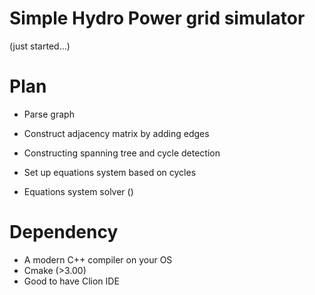 # Simple Hydro Power grid simulator
(just started...)

# Plan

* Parse graph

* Construct adjacency matrix by adding edges

* Constructing spanning tree and cycle detection

* Set up equations system based on cycles

* Equations system solver ()



# Dependency
* A modern C++ compiler on your OS
* Cmake (>3.00)
* Good to have Clion IDE